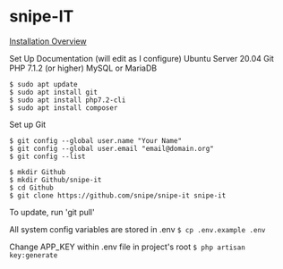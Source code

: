 # snipe-IT

[Installation Overview](https://snipe-it.readme.io/docs/installation)

Set Up Documentation (will edit as I configure)
Ubuntu Server 20.04
Git
PHP 7.1.2 (or higher)
MySQL or MariaDB

```
$ sudo apt update
$ sudo apt install git
$ sudo apt install php7.2-cli
$ sudo apt install composer
```
Set up Git
```
$ git config --global user.name "Your Name"
$ git config --global user.email "email@domain.org"
$ git config --list 

$ mkdir Github
$ mkdir Github/snipe-it
$ cd Github
$ git clone https://github.com/snipe/snipe-it snipe-it
```

To update, run 'git pull' 

All system config variables are stored in .env
```$ cp .env.example .env```

Change APP_KEY within .env file in project's root
```$ php artisan key:generate```
